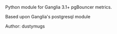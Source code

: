 Python module for Ganglia 3.1+
pgBouncer metrics.

Based upon Ganglia's postgresql module

Author: dustymugs

